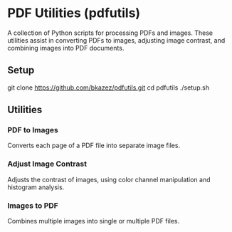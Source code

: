 # PDF Utilities (pdfutils)

A collection of Python scripts for processing PDFs and images. These utilities assist in converting PDFs to images, adjusting image contrast, and combining images into PDF documents.

## Setup

git clone https://github.com/bkazez/pdfutils.git
cd pdfutils
./setup.sh

## Utilities

### PDF to Images

Converts each page of a PDF file into separate image files.

### Adjust Image Contrast

Adjusts the contrast of images, using color channel manipulation and histogram analysis.

### Images to PDF

Combines multiple images into single or multiple PDF files.